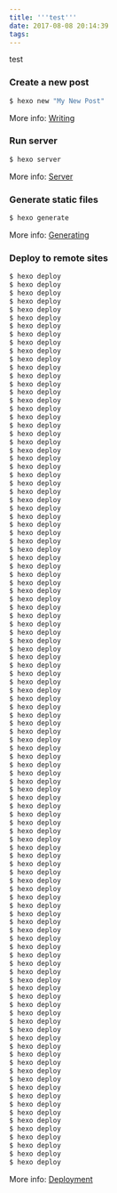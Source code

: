 ```yaml
---
title: '''test'''
date: 2017-08-08 20:14:39
tags:
---
```

test

<!-- more-->
### Create a new post

``` bash
$ hexo new "My New Post"
```

More info: [Writing](https://hexo.io/docs/writing.html)

### Run server

``` bash
$ hexo server
```

More info: [Server](https://hexo.io/docs/server.html)

### Generate static files

``` bash
$ hexo generate
```

More info: [Generating](https://hexo.io/docs/generating.html)

### Deploy to remote sites

``` bash
$ hexo deploy
$ hexo deploy
$ hexo deploy
$ hexo deploy
$ hexo deploy
$ hexo deploy
$ hexo deploy
$ hexo deploy
$ hexo deploy
$ hexo deploy
$ hexo deploy
$ hexo deploy
$ hexo deploy
$ hexo deploy
$ hexo deploy
$ hexo deploy
$ hexo deploy
$ hexo deploy
$ hexo deploy
$ hexo deploy
$ hexo deploy
$ hexo deploy
$ hexo deploy
$ hexo deploy
$ hexo deploy
$ hexo deploy
$ hexo deploy
$ hexo deploy
$ hexo deploy
$ hexo deploy
$ hexo deploy
$ hexo deploy
$ hexo deploy
$ hexo deploy
$ hexo deploy
$ hexo deploy
$ hexo deploy
$ hexo deploy
$ hexo deploy
$ hexo deploy
$ hexo deploy
$ hexo deploy
$ hexo deploy
$ hexo deploy
$ hexo deploy
$ hexo deploy
$ hexo deploy
$ hexo deploy
$ hexo deploy
$ hexo deploy
$ hexo deploy
$ hexo deploy
$ hexo deploy
$ hexo deploy
$ hexo deploy
$ hexo deploy
$ hexo deploy
$ hexo deploy
$ hexo deploy
$ hexo deploy
$ hexo deploy
$ hexo deploy
$ hexo deploy
$ hexo deploy
$ hexo deploy
$ hexo deploy
$ hexo deploy
$ hexo deploy
$ hexo deploy
$ hexo deploy
$ hexo deploy
$ hexo deploy
$ hexo deploy
$ hexo deploy
$ hexo deploy
$ hexo deploy
$ hexo deploy
$ hexo deploy
$ hexo deploy
$ hexo deploy
$ hexo deploy
$ hexo deploy
$ hexo deploy
$ hexo deploy
$ hexo deploy
$ hexo deploy
$ hexo deploy
$ hexo deploy
$ hexo deploy
$ hexo deploy
$ hexo deploy
$ hexo deploy
$ hexo deploy
$ hexo deploy
$ hexo deploy
$ hexo deploy
$ hexo deploy
$ hexo deploy
$ hexo deploy
$ hexo deploy
$ hexo deploy
$ hexo deploy
$ hexo deploy
$ hexo deploy
$ hexo deploy
$ hexo deploy
$ hexo deploy
$ hexo deploy

```

More info: [Deployment](https://hexo.io/docs/deployment.html)

